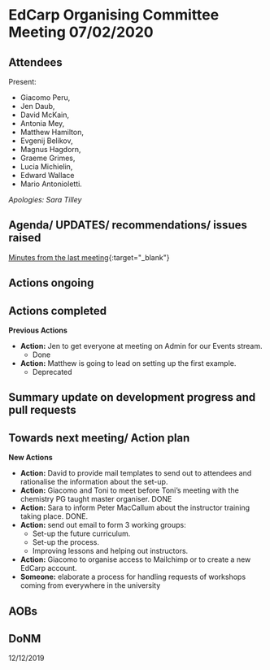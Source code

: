 # EdCarp Organising Committee Meeting 07/02/2020

## Attendees

Present: 

* Giacomo Peru, 
* Jen Daub, 
* David McKain, 
* Antonia Mey, 
* Matthew Hamilton, 
* Evgenij Belikov, 
* Magnus Hagdorn, 
* Graeme Grimes, 
* Lucia Michielin, 
* Edward Wallace 
* Mario Antonioletti.

_Apologies: Sara Tilley_

## Agenda/ UPDATES/ recommendations/ issues raised

[Minutes from the last meeting](https://github.com/edcarp/organising-committee/blob/EdCarp-OrgCom-minutes-Rob/minutes/2019-12-12-EdCarp-Organising-Committee.md){:target="_blank"}

## Actions ongoing



## Actions completed

**Previous Actions**

* **Action:** Jen to get everyone at meeting on Admin for our Events stream.
  * Done 
* **Action:** Matthew is going to lead on setting up the first example. 
  * Deprecated



## Summary update on development progress and pull requests

## Towards next meeting/ Action plan

**New Actions**

* **Action:** David to provide mail templates to send out to attendees and rationalise the information about the set-up.
* **Action:** Giacomo and Toni to meet before Toni’s meeting with the chemistry PG taught master organiser. DONE
* **Action:** Sara to inform Peter MacCallum about the instructor training taking place. DONE.
* **Action:** send out email to form 3 working groups:
  * Set-up the future curriculum.
  * Set-up the process.
  * Improving lessons and helping out instructors.
* **Action:** Giacomo to organise access to Mailchimp or to create a new EdCarp account.
* **Someone:** elaborate a process for handling requests of workshops coming from everywhere in the university

## AOBs

## DoNM

12/12/2019
